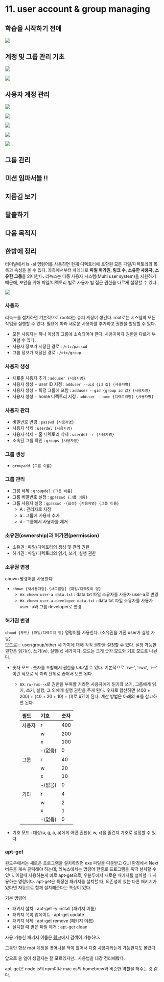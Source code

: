 # 11. user account & group managing

## 학습을 시작하기 전에

![](../../../.gitbook/assets/image%20%28843%29.png)

## 계정 및 그룹 관리 기초 

![](../../../.gitbook/assets/image%20%28741%29.png)

![](../../../.gitbook/assets/image%20%28860%29.png)

## 사용자 계정 관리 

![](../../../.gitbook/assets/image%20%28746%29.png)

![](../../../.gitbook/assets/image%20%28848%29.png)



![](../../../.gitbook/assets/image%20%28762%29.png)

![](../../../.gitbook/assets/image%20%28744%29.png)

![](../../../.gitbook/assets/image%20%28754%29.png)



## 그룹 관리 

## 미션 임파서블 !! 

## 지름길 보기 

## 탈출하기 

## 다음 목적지



## 한방에 정리 

터미널에서 ls -al 명령어를 사용하면 현재 디렉토리에 포함된 모든 파일/디렉토리의 목록과 속성을 볼 수 있다. 좌측에서부터 차례대로 **파일 허가권, 링크 수, 소유한 사용자, 소유한 그룹**을 의미한다. 리눅스는 다중 사용자 시스템\(Multi user system\)을 지원하기 때문에, 보안을 위해 파일/디렉토리 별로 사용자 별 접근 권한을 다르게 설정할 수 있다.

![](https://blog.kakaocdn.net/dn/F3wDn/btqDc3FN94x/N461H1a0Y3bWFvXC0L1tF1/img.png)

### **사용자**

리눅스를 설치하면 기본적으로 root라는 슈퍼 계정이 생긴다. root로는 시스템의 모든 작업을 실행할 수 있다. 필요에 따라 새로운 사용자를 추가하고 권한을 할당할 수 있다.

* 모든 사용자는 하나 이상의 그룹에 소속되어야 한다. 사용자마다 권한을 다르게 부여할 수 있다.
* 사용자 정보가 저장된 경로 : `/etc/passwd`
* 그룹 정보가 저장된 경로 : `/etc/group`  

### **사용자 생성**

* 새로운 사용자 추가 : `adduser {사용자명}`
* 사용자 생성 + user ID 지정 : `adduser --uid {id 값} {사용자명}`
* 사용자 생성 + 특정 그룹에 포함 : `adduser --gid {group id 값} {사용자명}`
* 사용자 생성 + home 디렉토리 지정 : `adduser --home {디렉토리명} {사용자명}`  

### **사용자 관리**

* 비밀번호 변경 : `passwd {사용자명}`
* 사용자 삭제 : `userdel {사용자명}`
* 사용자 삭제 + 홈 디렉토리 삭제 : `userdel -r {사용자명}`
* 소속된 그룹 확인 : `groups {사용자명}`  

### **그룹 생성**

* `groupadd {그룹 이름}`  

### **그룹 관리**

* 그룹 삭제 : `groupdel {그룹 이름}`
* 그룹 비밀번호 설정 : `gpasswd {그룹 이름}`
* 그룹 사용자 설정 : `gpasswd -{옵션} {사용자명} {그룹 이름}`
  * A : 관리자로 지정
  * a : 그룹에 사용자 추가
  * d : 그룹에서 사용자를 제거  

### **소유권\(ownership\)과 허가권\(permission\)**

* 소유권 : 파일/디렉토리의 생성 및 관리 권한
* 허가권 : 파일/디렉토리의 읽기, 쓰기, 실행 권한  

### **소유권 변경**

chown 명령어를 사용한다.

* `chown {새사용자명}.{새그룹명} {파일/디렉토리 명}`
  * ex. `chown user-a data.txt` : data.txt 파일 소유자를 사용자 user-a로 변경
  * ex. `chown user-a.developer data.txt` : data.txt 파일 소유자를 사용자 user -a와 그룹 developer로 변경  

### **허가권 변경**

`chmod {모드} {파일/디렉토리 명}` 명령어를 사용한다. \(소유권을 가진 user가 실행 가능\)  
모드로는 user/group/other 세 가지에 대해 각각 권한을 설정할 수 있다. 설정 가능한 권한은 읽기\(r\), 쓰기\(w\), 실행\(x\) 세가지다. 모드는 크게 숫자 모드와 기호 모드로 나뉜다.

* 숫자 모드 : 숫자를 조합해서 권한을 나타낼 수 있다. 기본적으로 'rw-', 'rwx', 'r--' 이런 식으로 세 자리 단위로 끊어서 보면 된다.
  * ex. `rw-rwx--x`로 권한을 부여할 거라면 사용자에게 읽기와 쓰기, 그룹에게 읽기, 쓰기, 실행, 그 외에게 실행 권한을 주게 된다. 숫자로 합산하면 \(400 + 200\) + \(40 + 20 + 10\) + \(1\)로 671이 된다. 계산 방법은 아래의 표를 참고하면 된다.

    | 필드 | 기호 | 숫자 |
    | :--- | :--- | :--- |
    | 사용자 | r | 400 |
    |  | w | 200 |
    |  | x | 100 |
    |  | -\(없음\) | 0 |
    | 그룹 | r | 40 |
    |  | w | 20 |
    |  | x | 10 |
    |  | -\(없음\) | 0 |
    | 기타 | r | 4 |
    |  | w | 2 |
    |  | x | 1 |
    |  | -\(없음\) | 0 |
* 기호 모드 : 대상\(u, g, o, a\)에게 어떤 권한\(r, w, x\)을 줄건지 기호로 설정할 수 있다.

### apt-get

윈도우에서는 새로운 프로그램을 설치하려면 exe 파일을 다운받고 GUI 환경에서 Next 버튼을 계속 클릭해야 하는데, 리눅스에서는 명령어 한줄로 프로그램을 뚝딱 설치할 수 있다. 이럴때 사용하는게 바로 apt-get으로, 우분투에서 새로운 패키지를 설치할 때 사용하는 명령어다. apt-get은 특정한 패키지를 설치할 때, 의존성이 있는 다른 패키지가 있다면 자동으로 함께 설치해준다는 특징이 있다.

기본 명령어

* 패키지 설치 : apt-get -y install {패키지 이름}
* 패키지 목록 업데이트 : apt-get update
* 패키지 삭제 : apt-get remove {패키지 이름}
* 설치할 때 받은 파일 제거 : apt-get clean 

사용 가능한 패키지 이름은 [링크](https://packages.ubuntu.com/)에서 검색이 가능하다.  
  


그동안 항상 root 계정을 벗어나본 적이 없어서 다중 사용자라는게 가능한지도 몰랐다.

앞으로 쓸 일이 생길지는 잘 모르겠지만.. 사용법을 대강 정리해봤다.

apt-get은 node.js의 npm이나 mac os의 homebrew와 비슷한 역할을 해주는 것 같다.  


